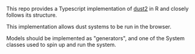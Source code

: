 This repo provides a Typescript implementation of [dust2](https://mrc-ide.github.io/dust2/) in R and closely follows its structure. 

This implementation allows dust systems to be run in the browser.

Models should be implemented as "generators", and one of the System classes used to spin up and run the system. 

